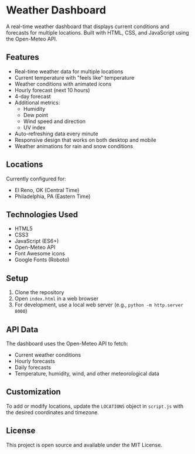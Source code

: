 # Weather Dashboard

A real-time weather dashboard that displays current conditions and forecasts for multiple locations. Built with HTML, CSS, and JavaScript using the Open-Meteo API.

## Features

- Real-time weather data for multiple locations
- Current temperature with "feels like" temperature
- Weather conditions with animated icons
- Hourly forecast (next 10 hours)
- 4-day forecast
- Additional metrics:
  - Humidity
  - Dew point
  - Wind speed and direction
  - UV index
- Auto-refreshing data every minute
- Responsive design that works on both desktop and mobile
- Weather animations for rain and snow conditions

## Locations

Currently configured for:
- El Reno, OK (Central Time)
- Philadelphia, PA (Eastern Time)

## Technologies Used

- HTML5
- CSS3
- JavaScript (ES6+)
- Open-Meteo API
- Font Awesome icons
- Google Fonts (Roboto)

## Setup

1. Clone the repository
2. Open `index.html` in a web browser
3. For development, use a local web server (e.g., `python -m http.server 8000`)

## API Data

The dashboard uses the Open-Meteo API to fetch:
- Current weather conditions
- Hourly forecasts
- Daily forecasts
- Temperature, humidity, wind, and other meteorological data

## Customization

To add or modify locations, update the `LOCATIONS` object in `script.js` with the desired coordinates and timezone.

## License

This project is open source and available under the MIT License. 